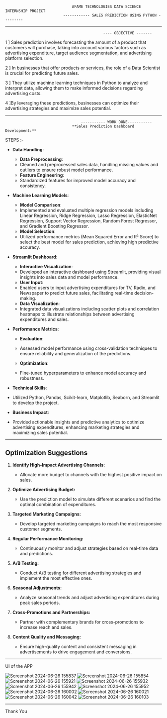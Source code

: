                                   AFAME TECHNOLOGIES DATA SCIENCE INTERNSHIP PROJECT 
                              ------------ SALES PREDICTION USING PYTHON --------- 
_________________________________________________________________________________________________________________________
                                                ---- OBJECTIVE -------

1 ] Sales prediction involves forecasting the amount of a product that customers will purchase, taking into account various factors such as advertising expenditure, target audience segmentation, and advertising platform selection.

2 ] In businesses that offer products or services, the role of a Data Scientist is crucial for predicting future sales.

3 ] They utilize machine learning techniques in Python to analyze and interpret data, allowing them to make informed decisions regarding advertising costs.

4 ]By leveraging these predictions, businesses can optimize their advertising strategies and maximize sales potential.

________________________________________________________________________________________________________________________

                                      ----------- WORK DONE-----------
                                  **Sales Prediction Dashboard Development:**
STEPS :- 
- **Data Handling**:
  - **Data Preprocessing**:
  -  Cleaned and preprocessed sales data, handling missing values and outliers to ensure robust model performance.
  - **Feature Engineering**:
  -  Standardized features for improved model accuracy and consistency.
    
- **Machine Learning Models**:
  - **Model Comparison**:
  - Implemented and evaluated multiple regression models including Linear Regression, Ridge Regression, Lasso Regression, ElasticNet Regression, Support Vector Regression, Random Forest Regressor, and Gradient Boosting Regressor.
  - **Model Selection**:
  -  Utilized performance metrics (Mean Squared Error and R² Score) to select the best model for sales prediction, achieving high predictive accuracy.
  
- **Streamlit Dashboard**:
  - **Interactive Visualization**:
  - Developed an interactive dashboard using Streamlit, providing visual insights into sales data and model performance.
  - **User Input**:
  -  Enabled users to input advertising expenditures for TV, Radio, and Newspaper to predict future sales, facilitating real-time decision-making.
  - **Data Visualization**:
  -  Integrated data visualizations including scatter plots and correlation heatmaps to illustrate relationships between advertising expenditures and sales.
    
- **Performance Metrics**:
  - **Evaluation**:
  -  Assessed model performance using cross-validation techniques to ensure reliability and generalization of the predictions.
  
  - **Optimization**:
  -  Fine-tuned hyperparameters to enhance model accuracy and robustness.
    
- **Technical Skills**:
-  Utilized Python, Pandas, Scikit-learn, Matplotlib, Seaborn, and Streamlit to develop the project.
  
- **Business Impact**:
- Provided actionable insights and predictive analytics to optimize advertising expenditures, enhancing marketing strategies and maximizing sales potential.
_____________________________________________________________________________________________________________________________


## Optimization Suggestions

1. **Identify High-Impact Advertising Channels:**
   - Allocate more budget to channels with the highest positive impact on sales.

2. **Optimize Advertising Budget:**
   - Use the prediction model to simulate different scenarios and find the optimal combination of expenditures.

3. **Targeted Marketing Campaigns:**
   - Develop targeted marketing campaigns to reach the most responsive customer segments.

4. **Regular Performance Monitoring:**
   - Continuously monitor and adjust strategies based on real-time data and predictions.

5. **A/B Testing:**
   - Conduct A/B testing for different advertising strategies and implement the most effective ones.

6. **Seasonal Adjustments:**
   - Analyze seasonal trends and adjust advertising expenditures during peak sales periods.

7. **Cross-Promotions and Partnerships:**
   - Partner with complementary brands for cross-promotions to increase reach and sales.

8. **Content Quality and Messaging:**
   - Ensure high-quality content and consistent messaging in advertisements to drive engagement and conversions.


____________________________________________________________________________________________________________________________
 UI of the APP 
 
 ![Screenshot 2024-06-26 155837](https://github.com/gauravgaikwadit/Afame_Technologies_Internship_project-/assets/99498558/c2fa159b-98fc-4ec5-b140-27ccbdfbca23)
 ![Screenshot 2024-06-26 155854](https://github.com/gauravgaikwadit/Afame_Technologies_Internship_project-/assets/99498558/3f667960-0244-43bf-853d-6c5ddb450a3d)
 ![Screenshot 2024-06-26 155921](https://github.com/gauravgaikwadit/Afame_Technologies_Internship_project-/assets/99498558/1c3478ce-1427-46ab-b52e-eb13e112d4a8)
 ![Screenshot 2024-06-26 155932](https://github.com/gauravgaikwadit/Afame_Technologies_Internship_project-/assets/99498558/6d54d4aa-11c7-4263-8fe6-bdb17cbb0b12)
 ![Screenshot 2024-06-26 155942](https://github.com/gauravgaikwadit/Afame_Technologies_Internship_project-/assets/99498558/7e615ca2-d180-4df6-ae7b-0ece28875691)
 ![Screenshot 2024-06-26 155952](https://github.com/gauravgaikwadit/Afame_Technologies_Internship_project-/assets/99498558/7e241e20-92ea-403c-98f1-e6764c5ed94b)
![Screenshot 2024-06-26 160002](https://github.com/gauravgaikwadit/Afame_Technologies_Internship_project-/assets/99498558/9977e513-38c1-4957-987c-2364cbb8833e)
![Screenshot 2024-06-26 160021](https://github.com/gauravgaikwadit/Afame_Technologies_Internship_project-/assets/99498558/b095d542-15d4-43f7-a29c-6054eb5b5f83)
![Screenshot 2024-06-26 160042](https://github.com/gauravgaikwadit/Afame_Technologies_Internship_project-/assets/99498558/ac1a2aab-7ef8-441c-9a2d-fa5e419653fb)
![Screenshot 2024-06-26 160103](https://github.com/gauravgaikwadit/Afame_Technologies_Internship_project-/assets/99498558/84b97374-6e64-44a9-882c-02965913b77f)

___________________________________________________________________________________________________________________________

 Thank You 



